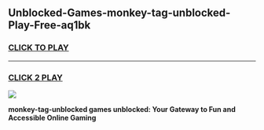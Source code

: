 
## Unblocked-Games-monkey-tag-unblocked-Play-Free-aq1bk
<h3>
<a href="https://premium76.site?title=monkey-tag-unblocked&ref=10A">CLICK TO PLAY</a></h3>
<hr>

<h3>
<a href="https://premium76.site?title=monkey-tag-unblocked&ref=10A">CLICK 2 PLAY</a>
  
</h3>

<a href="https://premium76.site?title=monkey-tag-unblocked&ref=10A"><img src="https://clearcache.store/games.png"></a>


**monkey-tag-unblocked games unblocked: Your Gateway to Fun and Accessible Online Gaming**
